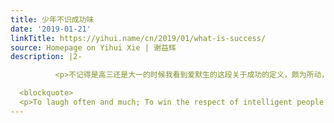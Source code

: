 ```yaml
---
title: 少年不识成功味
date: '2019-01-21'
linkTitle: https://yihui.name/cn/2019/01/what-is-success/
source: Homepage on Yihui Xie | 谢益辉
description: |2-

          <p>不记得是高三还是大一的时候我看到爱默生的这段关于成功的定义，颇为所动，所以当时背了下来（现在当然已经背不了了）：</p>

  <blockquote>
  <p>To laugh often and much; To win the respect of intelligent people and the affection of children; To earn the appreciation of honest critics and endure the betrayal of false friends; To appreciate beauty, to find the best in others; To leave the world a bit better, whether by a healthy child, a garden patch, or a redeemed social condition; To know even one life has breathed easier because you have lived. Thi
---
```

